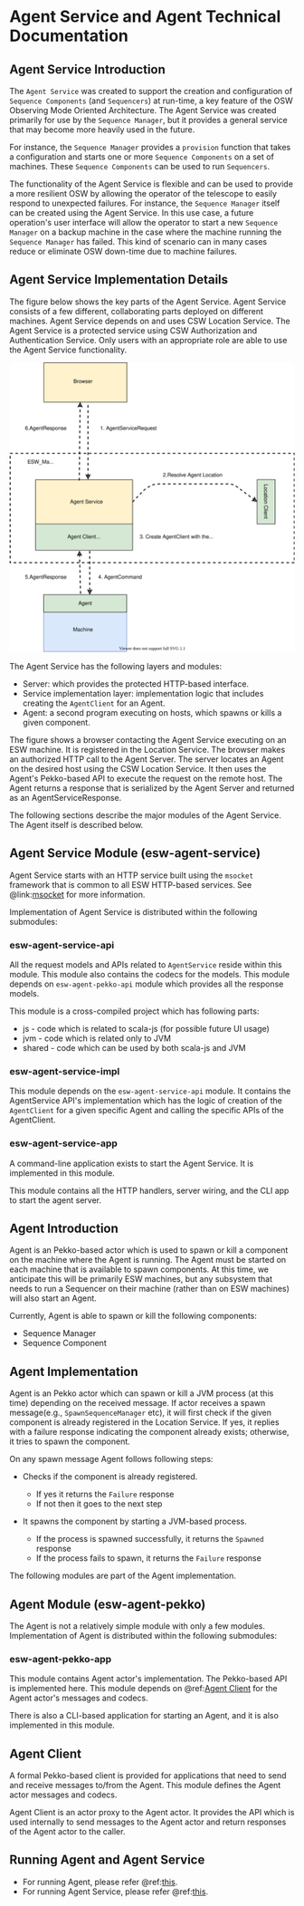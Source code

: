 # Agent Service and Agent Technical Documentation

## Agent Service Introduction

The `Agent Service` was created to support the creation and configuration of `Sequence Components` (and `Sequencers`) at run-time,
a key feature of the OSW Observing Mode Oriented Architecture. The Agent Service was created primarily for use
by the `Sequence Manager`, but it provides a general service that may become more heavily used in the future.

For instance, the `Sequence Manager` provides a `provision` function that takes a configuration and starts one or more
`Sequence Components` on a set of machines. These `Sequence Components` can be used to run `Sequencers`.

The functionality of the Agent Service is flexible and can be used to provide a more resilient OSW by allowing the
operator of the telescope to easily respond to unexpected failures. For instance, the `Sequence Manager` itself can be
created using the Agent Service. In this use case, a future operation's user interface will allow the operator to start
a new `Sequence Manager` on a backup machine in the case where the machine running the `Sequence Manager` has failed.
This kind of scenario can in many cases reduce or eliminate OSW down-time due to machine failures.

## Agent Service Implementation Details

The figure below shows the key parts of the Agent Service. Agent Service consists of a few different, collaborating parts
deployed on different machines. Agent Service depends on and uses CSW Location Service. The Agent Service is a protected
service using CSW Authorization and Authentication Service. Only users with an appropriate role are able to use
the Agent Service functionality.

![AgentService](../images/agentservice/AgentService.svg)

The Agent Service has the following layers and modules:

- Server: which provides the protected HTTP-based interface.
- Service implementation layer: implementation logic that includes creating the `AgentClient` for an Agent.
- Agent: a second program executing on hosts, which spawns or kills a given component.

The figure shows a browser contacting the Agent Service executing on an ESW machine. It is registered in the Location
Service. The browser makes an authorized HTTP call to the Agent Server. The server locates an Agent on the desired
host using the CSW Location Service. It then uses the Agent's Pekko-based API to execute the request on the remote
host. The Agent returns a response that is serialized by the Agent Server and returned as an AgentServiceResponse.

The following sections describe the major modules of the Agent Service. The Agent itself is described below.

## Agent Service Module (esw-agent-service)
Agent Service starts with an HTTP service built using the `msocket` framework that is common to all ESW HTTP-based
services. See @link:[msocket](https://github.com/tmtsoftware/msocket) for more information.

Implementation of Agent Service is distributed within the following submodules:

### esw-agent-service-api

All the request models and APIs related to `AgentService` reside within this module.
This module also contains the codecs for the models.
This module depends on `esw-agent-pekko-api` module which provides all the response models.

This module is a cross-compiled project which has following parts:

- js - code which is related to scala-js (for possible future UI usage)
- jvm - code which is related only to JVM
- shared - code which can be used by both scala-js and JVM

### esw-agent-service-impl

This module depends on the `esw-agent-service-api` module.
It contains the AgentService API's implementation which has the logic of
creation of the `AgentClient` for a given specific Agent and calling the specific APIs of the AgentClient.

### esw-agent-service-app

A command-line application exists to start the Agent Service. It is implemented in this module.

This module contains all the HTTP handlers, server wiring, and the CLI app to start the agent server.

## Agent Introduction

Agent is an Pekko-based actor which is used to spawn or kill a component on the machine where the Agent is running.
The Agent must be started on each machine that is available to spawn components. At this time, we anticipate this
will be primarily ESW machines, but any subsystem that needs to run a Sequencer on their machine (rather than on ESW
machines) will also start an Agent.

Currently, Agent is able to spawn or kill the following components:

- Sequence Manager
- Sequence Component

## Agent Implementation

Agent is an Pekko actor which can spawn or kill a JVM process (at this time) depending on the received message.
If actor receives a spawn message(e.g., `SpawnSequenceManager` etc),
it will first check if the given component is already registered in the Location Service. If yes, it replies with a
failure response indicating the component already exists; otherwise,  it tries to spawn the component.

On any spawn message Agent follows following steps:

- Checks if the component is already registered.

    - If yes it returns the `Failure` response
    - If not then it goes to the next step

- It spawns the component by starting a JVM-based process.

     - If the process is spawned successfully, it returns the `Spawned` response
     - If the process fails to spawn, it returns the `Failure` response

The following modules are part of the Agent implementation.

## Agent Module (esw-agent-pekko)
The Agent is not a relatively simple module with only a few modules.
Implementation of Agent is distributed within the following submodules:

### esw-agent-pekko-app

This module contains Agent actor's implementation. The Pekko-based API is implemented here. This module depends
on @ref:[Agent Client](#agent-client) for the Agent actor's messages and codecs.

There is also a CLI-based application for starting an Agent, and it is also implemented in this module.

## Agent Client
A formal Pekko-based client is provided for applications that need to send and receive messages to/from the Agent.
This module defines the Agent actor messages and codecs.

Agent Client is an actor proxy to the Agent actor.
It provides the API which is used internally to send messages to the Agent actor and return responses of the Agent actor
to the caller.

## Running Agent and Agent Service

* For running Agent, please refer @ref:[this](./apps/agent-app.md).
* For running Agent Service, please refer @ref:[this](./apps/agent-service-app.md).



